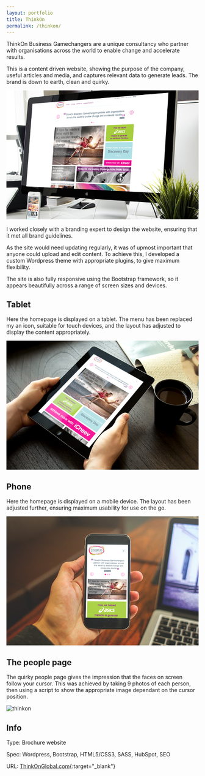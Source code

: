 ```yaml
---
layout: portfolio
title: ThinkOn
permalink: /thinkon/
---
```


ThinkOn Business Gamechangers are a unique consultancy who partner with organisations across the world to enable change and accelerate results. 

This is a content driven website, showing the purpose of the company, useful articles and media, and captures relevant data to generate leads. The brand is down to earth, clean and quirky.

![thinkon](/images/think-on.jpg)

I worked closely with a branding expert to design the website, ensuring that it met all brand guidelines. 

As the site would need updating regularly, it was of upmost important that anyone could upload and edit content. To achieve this, I developed a custom Wordpress theme with appropriate plugins, to give maximum flexibility.

The site is also fully responsive using the Bootstrap framework, so it appears beautifully across a range of screen sizes and devices.

<h2>Tablet</h2>

Here the homepage is displayed on a tablet. The menu has been replaced my an icon, suitable for touch devices, and the layout has adjusted to display the content appropriately.

![thinkon](/images/think-on3.jpg)

<h2>Phone</h2>

Here the homepage is displayed on a mobile device. The layout has been adjusted further, ensuring maximum usability for use on the go.

![thinkon](/images/think-on2.jpg)

<h2>The people page</h2>

The quirky people page gives the impression that the faces on screen follow your cursor. This was achieved by taking 9 photos of each person, then using a script to show the appropriate image dependant on the cursor position.

![thinkon](/images/people.gif)

<h2>Info</h2>

Type: Brochure website

Spec: Wordpress, Bootstrap, HTML5/CSS3, SASS, HubSpot, SEO

URL: [ThinkOnGlobal.com](http://www.thinkonglobal.com){:target="_blank"}